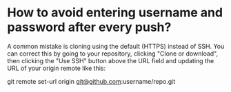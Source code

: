 # How to avoid entering username and password after every push?

A common mistake is cloning using the default (HTTPS) instead of SSH. You can correct this by going to your repository, clicking "Clone or download", then clicking the "Use SSH" button above the URL field and updating the URL of your origin remote like this:

git remote set-url origin git@github.com:username/repo.git



